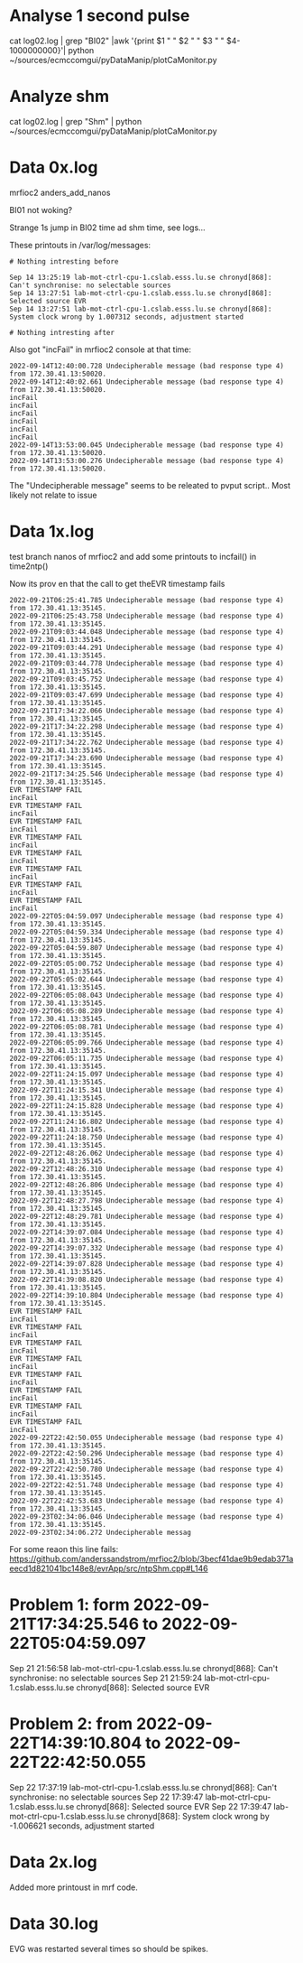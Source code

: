 # Analyse 1 second pulse
cat log02.log | grep "BI02" |awk '{print $1 " " $2 " " $3 " " $4-1000000000}'| python ~/sources/ecmccomgui/pyDataManip/plotCaMonitor.py 

# Analyze shm

cat log02.log | grep "Shm" | python ~/sources/ecmccomgui/pyDataManip/plotCaMonitor.py 


# Data 0x.log
mrfioc2 anders_add_nanos

BI01 not woking?

Strange 1s jump in BI02 time ad shm time, see logs...

These printouts in /var/log/messages:
```
# Nothing intresting before

Sep 14 13:25:19 lab-mot-ctrl-cpu-1.cslab.esss.lu.se chronyd[868]: Can't synchronise: no selectable sources
Sep 14 13:27:51 lab-mot-ctrl-cpu-1.cslab.esss.lu.se chronyd[868]: Selected source EVR
Sep 14 13:27:51 lab-mot-ctrl-cpu-1.cslab.esss.lu.se chronyd[868]: System clock wrong by 1.007312 seconds, adjustment started

# Nothing intresting after
```

Also got "incFail" in mrfioc2 console at that time:
```
2022-09-14T12:40:00.728 Undecipherable message (bad response type 4) from 172.30.41.13:50020.
2022-09-14T12:40:02.661 Undecipherable message (bad response type 4) from 172.30.41.13:50020.
incFail
incFail
incFail
incFail
incFail
incFail
2022-09-14T13:53:00.045 Undecipherable message (bad response type 4) from 172.30.41.13:50020.
2022-09-14T13:53:00.276 Undecipherable message (bad response type 4) from 172.30.41.13:50020.
```

The "Undecipherable message" seems to be releated to pvput script.. Most likely not relate to issue

# Data 1x.log

test branch nanos of mrfioc2 and add some printouts to incfail() in time2ntp()



Now its prov en that the call to get theEVR timestamp fails
```
2022-09-21T06:25:41.785 Undecipherable message (bad response type 4) from 172.30.41.13:35145.
2022-09-21T06:25:43.758 Undecipherable message (bad response type 4) from 172.30.41.13:35145.
2022-09-21T09:03:44.048 Undecipherable message (bad response type 4) from 172.30.41.13:35145.
2022-09-21T09:03:44.291 Undecipherable message (bad response type 4) from 172.30.41.13:35145.
2022-09-21T09:03:44.778 Undecipherable message (bad response type 4) from 172.30.41.13:35145.
2022-09-21T09:03:45.752 Undecipherable message (bad response type 4) from 172.30.41.13:35145.
2022-09-21T09:03:47.699 Undecipherable message (bad response type 4) from 172.30.41.13:35145.
2022-09-21T17:34:22.066 Undecipherable message (bad response type 4) from 172.30.41.13:35145.
2022-09-21T17:34:22.298 Undecipherable message (bad response type 4) from 172.30.41.13:35145.
2022-09-21T17:34:22.762 Undecipherable message (bad response type 4) from 172.30.41.13:35145.
2022-09-21T17:34:23.690 Undecipherable message (bad response type 4) from 172.30.41.13:35145.
2022-09-21T17:34:25.546 Undecipherable message (bad response type 4) from 172.30.41.13:35145.
EVR TIMESTAMP FAIL
incFail
EVR TIMESTAMP FAIL
incFail
EVR TIMESTAMP FAIL
incFail
EVR TIMESTAMP FAIL
incFail
EVR TIMESTAMP FAIL
incFail
EVR TIMESTAMP FAIL
incFail
EVR TIMESTAMP FAIL
incFail
EVR TIMESTAMP FAIL
incFail
2022-09-22T05:04:59.097 Undecipherable message (bad response type 4) from 172.30.41.13:35145.
2022-09-22T05:04:59.334 Undecipherable message (bad response type 4) from 172.30.41.13:35145.
2022-09-22T05:04:59.807 Undecipherable message (bad response type 4) from 172.30.41.13:35145.
2022-09-22T05:05:00.752 Undecipherable message (bad response type 4) from 172.30.41.13:35145.
2022-09-22T05:05:02.644 Undecipherable message (bad response type 4) from 172.30.41.13:35145.
2022-09-22T06:05:08.043 Undecipherable message (bad response type 4) from 172.30.41.13:35145.
2022-09-22T06:05:08.289 Undecipherable message (bad response type 4) from 172.30.41.13:35145.
2022-09-22T06:05:08.781 Undecipherable message (bad response type 4) from 172.30.41.13:35145.
2022-09-22T06:05:09.766 Undecipherable message (bad response type 4) from 172.30.41.13:35145.
2022-09-22T06:05:11.735 Undecipherable message (bad response type 4) from 172.30.41.13:35145.
2022-09-22T11:24:15.097 Undecipherable message (bad response type 4) from 172.30.41.13:35145.
2022-09-22T11:24:15.341 Undecipherable message (bad response type 4) from 172.30.41.13:35145.
2022-09-22T11:24:15.828 Undecipherable message (bad response type 4) from 172.30.41.13:35145.
2022-09-22T11:24:16.802 Undecipherable message (bad response type 4) from 172.30.41.13:35145.
2022-09-22T11:24:18.750 Undecipherable message (bad response type 4) from 172.30.41.13:35145.
2022-09-22T12:48:26.062 Undecipherable message (bad response type 4) from 172.30.41.13:35145.
2022-09-22T12:48:26.310 Undecipherable message (bad response type 4) from 172.30.41.13:35145.
2022-09-22T12:48:26.806 Undecipherable message (bad response type 4) from 172.30.41.13:35145.
2022-09-22T12:48:27.798 Undecipherable message (bad response type 4) from 172.30.41.13:35145.
2022-09-22T12:48:29.781 Undecipherable message (bad response type 4) from 172.30.41.13:35145.
2022-09-22T14:39:07.084 Undecipherable message (bad response type 4) from 172.30.41.13:35145.
2022-09-22T14:39:07.332 Undecipherable message (bad response type 4) from 172.30.41.13:35145.
2022-09-22T14:39:07.828 Undecipherable message (bad response type 4) from 172.30.41.13:35145.
2022-09-22T14:39:08.820 Undecipherable message (bad response type 4) from 172.30.41.13:35145.
2022-09-22T14:39:10.804 Undecipherable message (bad response type 4) from 172.30.41.13:35145.
EVR TIMESTAMP FAIL
incFail
EVR TIMESTAMP FAIL
incFail
EVR TIMESTAMP FAIL
incFail
EVR TIMESTAMP FAIL
incFail
EVR TIMESTAMP FAIL
incFail
EVR TIMESTAMP FAIL
incFail
EVR TIMESTAMP FAIL
incFail
EVR TIMESTAMP FAIL
incFail
2022-09-22T22:42:50.055 Undecipherable message (bad response type 4) from 172.30.41.13:35145.
2022-09-22T22:42:50.296 Undecipherable message (bad response type 4) from 172.30.41.13:35145.
2022-09-22T22:42:50.780 Undecipherable message (bad response type 4) from 172.30.41.13:35145.
2022-09-22T22:42:51.748 Undecipherable message (bad response type 4) from 172.30.41.13:35145.
2022-09-22T22:42:53.683 Undecipherable message (bad response type 4) from 172.30.41.13:35145.
2022-09-23T02:34:06.046 Undecipherable message (bad response type 4) from 172.30.41.13:35145.
2022-09-23T02:34:06.272 Undecipherable messag
```

For some reaon this line fails: https://github.com/anderssandstrom/mrfioc2/blob/3becf41dae9b9edab371aeecd1d821041bc148e8/evrApp/src/ntpShm.cpp#L146

# Problem 1: form 2022-09-21T17:34:25.546 to 2022-09-22T05:04:59.097

Sep 21 21:56:58 lab-mot-ctrl-cpu-1.cslab.esss.lu.se chronyd[868]: Can't synchronise: no selectable sources
Sep 21 21:59:24 lab-mot-ctrl-cpu-1.cslab.esss.lu.se chronyd[868]: Selected source EVR

# Problem 2: from 2022-09-22T14:39:10.804 to 2022-09-22T22:42:50.055

Sep 22 17:37:19 lab-mot-ctrl-cpu-1.cslab.esss.lu.se chronyd[868]: Can't synchronise: no selectable sources
Sep 22 17:39:47 lab-mot-ctrl-cpu-1.cslab.esss.lu.se chronyd[868]: Selected source EVR
Sep 22 17:39:47 lab-mot-ctrl-cpu-1.cslab.esss.lu.se chronyd[868]: System clock wrong by -1.006621 seconds, adjustment started


# Data 2x.log
Added more printoust in mrf code.

# Data 30.log 
EVG was restarted several times so should be spikes.
